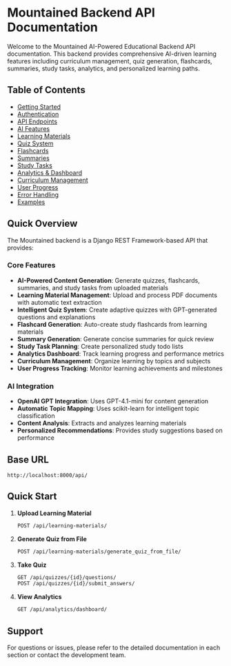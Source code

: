 # Mountained Backend API Documentation

Welcome to the Mountained AI-Powered Educational Backend API documentation. This backend provides comprehensive AI-driven learning features including curriculum management, quiz generation, flashcards, summaries, study tasks, analytics, and personalized learning paths.

## Table of Contents

- [Getting Started](./getting-started.md)
- [Authentication](./authentication.md)
- [API Endpoints](./api-endpoints.md)
- [AI Features](./ai-features.md)
- [Learning Materials](./learning-materials.md)
- [Quiz System](./quiz-system.md)
- [Flashcards](./flashcards.md)
- [Summaries](./summaries.md)
- [Study Tasks](./study-tasks.md)
- [Analytics & Dashboard](./analytics.md)
- [Curriculum Management](./curriculum.md)
- [User Progress](./user-progress.md)
- [Error Handling](./error-handling.md)
- [Examples](./examples.md)

## Quick Overview

The Mountained backend is a Django REST Framework-based API that provides:

### Core Features
- **AI-Powered Content Generation**: Generate quizzes, flashcards, summaries, and study tasks from uploaded materials
- **Learning Material Management**: Upload and process PDF documents with automatic text extraction
- **Intelligent Quiz System**: Create adaptive quizzes with GPT-generated questions and explanations
- **Flashcard Generation**: Auto-create study flashcards from learning materials
- **Summary Generation**: Generate concise summaries for quick review
- **Study Task Planning**: Create personalized study todo lists
- **Analytics Dashboard**: Track learning progress and performance metrics
- **Curriculum Management**: Organize learning by topics and subjects
- **User Progress Tracking**: Monitor learning achievements and milestones

### AI Integration
- **OpenAI GPT Integration**: Uses GPT-4.1-mini for content generation
- **Automatic Topic Mapping**: Uses scikit-learn for intelligent topic classification
- **Content Analysis**: Extracts and analyzes learning materials
- **Personalized Recommendations**: Provides study suggestions based on performance

## Base URL

```
http://localhost:8000/api/
```

## Quick Start

1. **Upload Learning Material**
   ```bash
   POST /api/learning-materials/
   ```

2. **Generate Quiz from File**
   ```bash
   POST /api/learning-materials/generate_quiz_from_file/
   ```

3. **Take Quiz**
   ```bash
   GET /api/quizzes/{id}/questions/
   POST /api/quizzes/{id}/submit_answers/
   ```

4. **View Analytics**
   ```bash
   GET /api/analytics/dashboard/
   ```

## Support

For questions or issues, please refer to the detailed documentation in each section or contact the development team.
